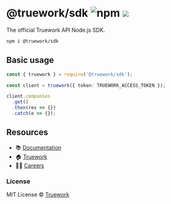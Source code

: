 # @truework/sdk ![npm](https://img.shields.io/npm/v/@truework/sdk) [![](https://badgen.net/bundlephobia/minzip/@truework/sdk)](https://bundlephobia.com/result?p=@truework/sdk)

The official Truework API Node.js SDK.

```bash
npm i @truework/sdk
```

## Basic usage

```ts
const { truework } = require('@truework/sdk');

const client = truework({ token: TRUEWORK_ACCESS_TOKEN });

client.companies
  .get()
  .then(res => {})
  .catch(e => {});
```

## Resources

- 📚 [Documentation](https://www.truework.com/docs/api)
- 🏠 [Truework](https://www.truework.com)
- 👷‍♀️ [Careers](https://www.truework.com/careers)

### License

MIT License © [Truework](https://truework.com)

